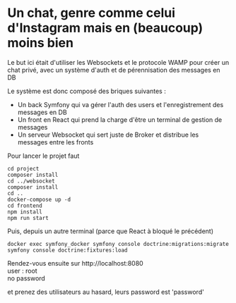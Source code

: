 # Un chat, genre comme celui d'Instagram mais en (beaucoup) moins bien

Le but ici était d'utiliser les Websockets et le protocole
WAMP pour créer un chat privé, avec un système d'auth et de
pérennisation des messages en DB

Le système est donc composé des briques suivantes : 
- Un back Symfony qui va gérer l'auth des users et l'enregistrement des messages en DB
- Un front en React qui prend la charge d'être un terminal de gestion de messages
- Un serveur Websocket qui sert juste de Broker et distribue les messages entre les fronts

Pour lancer le projet faut
```shell
cd project
composer install
cd ../websocket
composer install
cd ..
docker-compose up -d
cd frontend
npm install
npm run start
```

Puis, depuis un autre terminal (parce que React à bloqué le précédent)
```shell
docker exec symfony_docker symfony console doctrine:migrations:migrate
symfony console doctrine:fixtures:load
```

Rendez-vous ensuite sur http://localhost:8080 <br>
user : root <br>
no password

et prenez des utilisateurs au hasard, leurs password est 'password'